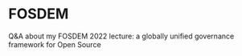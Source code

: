 # FOSDEM
Q&amp;A about my FOSDEM 2022 lecture: a globally unified governance framework for Open Source
